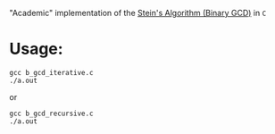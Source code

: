 "Academic" implementation of the [Stein's Algorithm (Binary GCD)](https://en.wikipedia.org/wiki/Binary_GCD_algorithm?oldformat=true) in `C`

# Usage:

```shell
gcc b_gcd_iterative.c
./a.out
```

or

```shell
gcc b_gcd_recursive.c
./a.out
```
